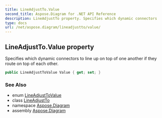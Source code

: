 ```yaml
---
title: LineAdjustTo.Value
second_title: Aspose.Diagram for .NET API Reference
description: LineAdjustTo property. Specifies which dynamic connectors to line up on top of one another if they route on top of each other
type: docs
url: /net/aspose.diagram/lineadjustto/value/
---
```

## LineAdjustTo.Value property

Specifies which dynamic connectors to line up on top of one another if they route on top of each other.

```csharp
public LineAdjustToValue Value { get; set; }
```

### See Also

* enum [LineAdjustToValue](../../lineadjusttovalue/)
* class [LineAdjustTo](../)
* namespace [Aspose.Diagram](../../lineadjustto/)
* assembly [Aspose.Diagram](../../../)


